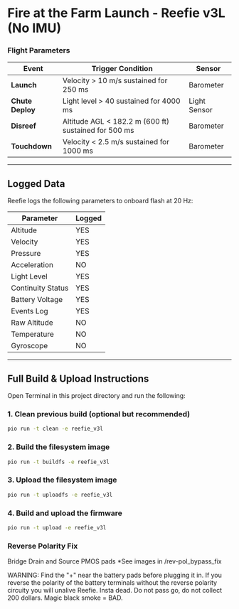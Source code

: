 # Fire at the Farm Launch - Reefie v3L (No IMU)

### Flight Parameters

| Event            | Trigger Condition                                                | Sensor       |
|------------------|------------------------------------------------------------------|--------------|
| **Launch**       | Velocity > 10 m/s sustained for 250 ms                           | Barometer    |
| **Chute Deploy** | Light level > 40 sustained for 4000 ms                           | Light Sensor |
| **Disreef**      | Altitude AGL < 182.2 m (600 ft) sustained for 500 ms             | Barometer    |
| **Touchdown**    | Velocity < 2.5 m/s sustained for 1000 ms                         | Barometer    |

---

## Logged Data

Reefie logs the following parameters to onboard flash at 20 Hz:

| Parameter         | Logged |
|-------------------|--------|
| Altitude          | YES    |
| Velocity          | YES    |
| Pressure          | YES    |
| Acceleration      | NO     |
| Light Level       | YES    |
| Continuity Status | YES    |
| Battery Voltage   | YES    |
| Events Log        | YES    |
| Raw Altitude      | NO     |
| Temperature       | NO     |
| Gyroscope         | NO     |

---

## Full Build & Upload Instructions

Open Terminal in this project directory and run the following:

### 1. Clean previous build (optional but recommended)

```bash
pio run -t clean -e reefie_v3l
```

### 2. Build the filesystem image

```bash
pio run -t buildfs -e reefie_v3l
```

### 3. Upload the filesystem image

```bash
pio run -t uploadfs -e reefie_v3l
```

### 4. Build and upload the firmware

```bash
pio run -t upload -e reefie_v3l
```

### Reverse Polarity Fix

Bridge Drain and Source PMOS pads 
    *See images in /rev-pol_bypass_fix

WARNING: Find the "+" near the battery pads before plugging it in. If you reverse the polarity of the battery terminals without the reverse polarity circuity you will unalive Reefie. Insta dead. Do not pass go, do not collect 200 dollars. Magic black smoke = BAD.
